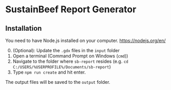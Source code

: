 # SustainBeef Report Generator

## Installation

You need to have Node.js installed on your computer.
https://nodejs.org/en/

0. (Optional): Update the `.gdx` files in the `input` folder
1. Open a terminal (Command Prompt on Windows (`cmd`))
2. Navigate to the folder where `sb-report` resides (e.g. `cd C:/USERS/%USERPROFILE%/Documents/sb-report`)
3. Type `npm run create` and hit enter.

The output files will be saved to the `output` folder.